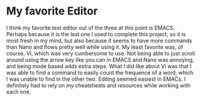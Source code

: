 # My favorite Editor

I think my favorite text editor out of the three at this point is EMACS. Perhaps because it is the last one I used to complete this project, so it is most fresh in my mind, but also because it seems to have more commands than Nano and flows pretty well while using it. My least favorite was, of course, Vi, which was very cumbersome to use. Not being able to just scroll around using the arrow key like you can in EMACS and Nano was annoying, and being mode based adds extra steps. What I did like about Vi was that I was able to find a command to easily count the frequence of a word, which I was unable to find in the other two. Editing seemed easiest in EMACs. I definitely had to rely on my cheatsheats and resources while working with each one. 
